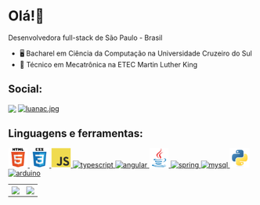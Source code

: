 <h1>Olá!👋</h1> 
Desenvolvedora full-stack de São Paulo - Brasil

- 🖥️ Bacharel em Ciência da Computação na Universidade Cruzeiro do Sul 
- 🤖 Técnico em Mecatrônica na ETEC Martin Luther King

## Social:
<p align="left">
<a href="https://linkedin.com/in/luana-costa-47b0061b0" target="blank">
<img align="center" src="https://img.shields.io/badge/LinkedIn-0077B5?style=for-the-badge&logo=linkedin&logoColor=white" /></a>
<a href="https://instagram.com/luanac.jpg" target="blank">
<img align="center" src="https://img.shields.io/badge/Instagram-E4405F?style=for-the-badge&logo=instagram&logoColor=white" alt="luanac.jpg" /></a>
</p>

## Linguagens e ferramentas:
<p align="left"> 
<a href="https://www.w3.org/html/" target="_blank"> <img src="https://raw.githubusercontent.com/devicons/devicon/master/icons/html5/html5-original-wordmark.svg" alt="html5" width="40" height="40"/> </a> 
<a href="https://www.w3schools.com/css/" target="_blank"> <img src="https://raw.githubusercontent.com/devicons/devicon/master/icons/css3/css3-original-wordmark.svg" alt="css3" width="40" height="40"/> </a> 
<a href="https://developer.mozilla.org/en-US/docs/Web/JavaScript" target="_blank"> <img src="https://raw.githubusercontent.com/devicons/devicon/master/icons/javascript/javascript-original.svg" alt="javascript" width="40" height="40"/> </a>
<a href="https://www.typescriptlang.org/" target="_blank"> <img src="https://cdn.jsdelivr.net/gh/devicons/devicon/icons/typescript/typescript-original.svg" alt="typescript" width="40" height="40"/> </a> 
<a href="https://angular.io/docs" target="_blank"> <img src="https://cdn.jsdelivr.net/gh/devicons/devicon/icons/angularjs/angularjs-original.svg" alt="angular" width="40" height="40"/> </a> 
<a href="https://www.java.com" target="_blank"> <img src="https://raw.githubusercontent.com/devicons/devicon/master/icons/java/java-original.svg" alt="java" width="40" height="40"/> </a> 
<a href="https://spring.io/projects/spring-boot" target="_blank"> <img src="https://cdn.jsdelivr.net/gh/devicons/devicon/icons/spring/spring-original.svg" alt="spring" width="40" height="40"/> </a> 
<a href="https://www.mysql.com" target="_blank"> <img src="https://cdn.jsdelivr.net/gh/devicons/devicon/icons/mysql/mysql-original.svg" alt="mysql" width="40" height="40"/> </a>
<a href="https://www.python.org" target="_blank"> <img src="https://raw.githubusercontent.com/devicons/devicon/master/icons/python/python-original.svg" alt="python" width="40" height="40"/> </a>
<a href="https://www.arduino.cc/" target="_blank"> <img src="https://cdn.jsdelivr.net/gh/devicons/devicon/icons/arduino/arduino-original.svg" alt="arduino" width="40" height="40"/> </a> 
 </p>

<table>
    <tr display='none'>
        <td display='none'><img align="center" src="https://github-readme-stats.vercel.app/api?username=LuanaCosta1&theme=swift"/></td>
        <td display='none'><img align="center" src="https://github-readme-stats.vercel.app/api/top-langs/?username=LuanaCosta1&hide=html&layout=compact&theme=swift" /></td>
    </tr>   
</table>

